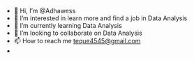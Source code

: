 - 👋 Hi, I’m @Adhawess
- 👀 I’m interested in learn more and find a job in Data Analysis
- 🌱 I’m currently learning Data Analysis 
- 💞️ I’m looking to collaborate on Data Analysis
- 📫 How to reach me teque4545@gmail.com
- 

<!---
Adhawess/Adhawess is a ✨ special ✨ repository because its `README.md` (this file) appears on your GitHub profile.
You can click the Preview link to take a look at your changes.
--->
